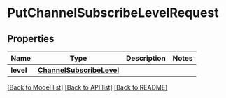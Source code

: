 # PutChannelSubscribeLevelRequest

## Properties
Name | Type | Description | Notes
------------ | ------------- | ------------- | -------------
**level** | [**ChannelSubscribeLevel**](ChannelSubscribeLevel.md) |  | 

[[Back to Model list]](../README.md#documentation-for-models) [[Back to API list]](../README.md#documentation-for-api-endpoints) [[Back to README]](../README.md)


